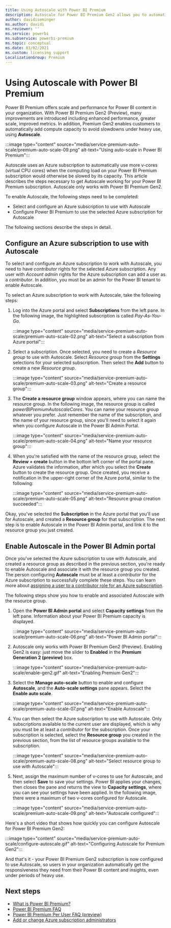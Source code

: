 ```yaml
---
title: Using Autoscale with Power BI Premium
description: Autoscale for Power BI Premium Gen2 allows you to automatically scale processing power to meet your Power BI user requirements
author: davidiseminger
ms.author: davidi
ms.reviewer: ''
ms.service: powerbi
ms.subservice: powerbi-premium
ms.topic: conceptual
ms.date: 03/02/2021
ms.custom: licensing support
LocalizationGroup: Premium
---
```


# Using Autoscale with Power BI Premium

Power BI Premium offers scale and performance for Power BI content in your organization. With Power BI Premium Gen2 (Preview), many improvements are introduced including enhanced performance, greater scale, improved metrics. In addition, Premium Gen2 enables customers to automatically add compute capacity to avoid slowdowns under heavy use, using **Autoscale**.

:::image type="content" source="media/service-premium-auto-scale/premium-auto-scale-09.png" alt-text="Using auto-scale in Power BI Premium":::

Autoscale uses an Azure subscription to automatically use more v-cores (virtual CPU cores) when the computing load on your Power BI Premium subscription would otherwise be slowed by its capacity. This article describes the steps necessary to get Autoscale working for your Power BI Premium subscription. Autoscale only works with Power BI Premium Gen2. 

To enable Autoscale, the following steps need to be completed:

* Select and configure an Azure subscription to use with Autoscale
* Configure Power BI Premium to use the selected Azure subscription for Autoscale

The following sections describe the steps in detail.

## Configure an Azure subscription to use with Autoscale

To select and configure an Azure subscription to work with Autoscale, you need to have *contributor* rights for the selected Azure subscription. Any user with *Account admin* rights for the Azure subscription can add a user as a *contributor*. In addition, you must be an admin for the Power BI tenant to enable Autoscale.

To select an Azure subscription to work with Autoscale, take the following steps:

1. Log into the Azure portal and select **Subscriptions** from the left pane. In the following image, the highlighted subscription is called *Pay-As-You-Go*. 

    :::image type="content" source="media/service-premium-auto-scale/premium-auto-scale-02.png" alt-text="Select a subscription from Azure portal":::

2. Select a subscription. Once selected, you need to create a *Resource group* to use with Autoscale. Select *Resource group* from the **Settings** selections for your selected subscription. Then select the **Add** button to create a new *Resource group*. 

    :::image type="content" source="media/service-premium-auto-scale/premium-auto-scale-03.png" alt-text="Create a resource group":::

3. The **Create a resource group** window appears, where you can name the resource group. In the following image, the resource group is called *powerBIPremiumAutoscaleCores*. You can name your resource group whatever you prefer. Just remember the name of the subscription, and the name of your resource group, since you'll need to select it again when you configure Autoscale in the Power BI Admin Portal. 

    :::image type="content" source="media/service-premium-auto-scale/premium-auto-scale-04.png" alt-text="Name your resource group":::

4. When you're satisfied with the name of the resource group, select the **Review + create** button in the bottom left corner of the portal pane. Azure validates the information, after which you select the **Create** button to create the resource group. Once created, you receive a notification in the upper-right corner of the Azure portal, similar to the following:

    :::image type="content" source="media/service-premium-auto-scale/premium-auto-scale-05.png" alt-text="Resource group creation succeeded":::
 
Okay, you've selected the **Subscription** in the Azure portal that you'll use for Autoscale, and created a **Resource group** for that subscription. The next step is to enable Autoscale in the Power BI Admin portal, and link it to the resource group you just created.

## Enable Autoscale in the Power BI Admin portal

Once you've selected the Azure subscription to use with Autoscale, and created a resource group as described in the previous section, you're ready to enable Autoscale and associate it with the resource group you created. The person configuring **Autoscale** must be at least a *contributor* for the Azure subscription to successfully complete these steps. You can learn more about [assigning a user to a contributor role for an Azure subscription](https://docs.microsoft.com/azure/cost-management-billing/manage/add-change-subscription-administrator). 

The following steps show you how to enable and associated Autoscale with the resource group.

1. Open the **Power BI Admin portal** and select **Capacity settings** from the left pane. Information about your Power BI Premium capacity is displayed. 

    :::image type="content" source="media/service-premium-auto-scale/premium-auto-scale-06.png" alt-text="Power BI Admin portal":::

2. Autoscale only works with Power BI Premium Gen2 (Preview). Enabling Gen2 is easy: just move the slider to **Enabled** in the **Premium Generation 2 (preview)** box. 

    :::image type="content" source="media/service-premium-auto-scale/enable-gen2.gif" alt-text="Enabling Premium Gen2":::

3. Select the **Manage auto-scale** button to enable and configure **Autoscale**, and the **Auto-scale settings** pane appears. Select the **Enable auto scale**.

    :::image type="content" source="media/service-premium-auto-scale/premium-auto-scale-07.png" alt-text="Enable Autoscale":::

4. You can then select the Azure subscription to use with Autoscale. Only subscriptions available to the current user are displayed, which is why you must be at least a *contributor* for the subscription. Once your subscription is selected, select the **Resource group** you created in the previous section, from the list of resource groups available to the subscription. 

    :::image type="content" source="media/service-premium-auto-scale/premium-auto-scale-08.png" alt-text="Select resource group to use with Autoscale":::

5. Next, assign the maximum number of v-cores to use for Autoscale, and then select **Save** to save your settings. Power BI applies your changes, then closes the pane and returns the view to **Capacity settings**, where you can see your settings have been applied. In the following image, there were a maximum of two v-cores configured for Autoscale.

    :::image type="content" source="media/service-premium-auto-scale/premium-auto-scale-09.png" alt-text="Autoscale configured":::

Here's a short video that shows how quickly you can configure Autoscale for Power BI Premium Gen2:

:::image type="content" source="media/service-premium-auto-scale/configure-autoscale.gif" alt-text="Configuring Autoscale for Premium Gen2"::: 

And that's it - your Power BI Premium Gen2 subscription is now configured to use Autoscale, so users in your organization automatically get the responsiveness they need from their Power BI content and insights, even under periods of heavy use. 

## Next steps

* [What is Power BI Premium?](service-premium-what-is.md)
* [Power BI Premium FAQ](service-premium-faq.md)
* [Power BI Premium Per User FAQ (preview)](service-premium-per-user-faq.md)
* [Add or change Azure subscription administrators](https://docs.microsoft.com/azure/cost-management-billing/manage/add-change-subscription-administrator)